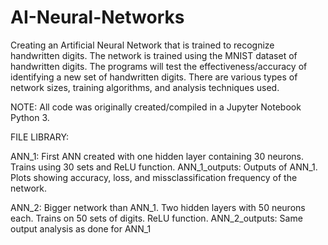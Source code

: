 # AI-Neural-Networks
Creating an Artificial Neural Network that is trained to recognize handwritten digits. The network is trained using the MNIST dataset of handwritten digits. The programs will test the effectiveness/accuracy of identifying a new set of handwritten digits. There are various types of network sizes, training algorithms, and analysis techniques used. 

NOTE: All code was originally created/compiled in a Jupyter Notebook Python 3.

FILE LIBRARY:

ANN_1: First ANN created with one hidden layer containing 30 neurons. Trains using 30 sets and ReLU function. 
ANN_1_outputs: Outputs of ANN_1. Plots showing accuracy, loss, and missclassification frequency of the network.

ANN_2: Bigger network than ANN_1. Two hidden layers with 50 neurons each. Trains on 50 sets of digits. ReLU function. 
ANN_2_outputs: Same output analysis as done for ANN_1


